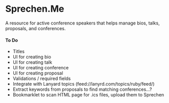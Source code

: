 Sprechen.Me
===========

A resource for active conference speakers that helps manage bios, talks, proposals, and conferences.

#### To Do

* Titles
* UI for creating bio
* UI for creating talk
* UI for creating conference
* UI for creating proposal
* Validations / required fields
* Integrate with Lanyard topics (feed://lanyrd.com/topics/ruby/feed/)
* Extract keywords from proposals to find matching conferences...?
* Bookmarklet to scan HTML page for .ics files, upload them to Sprechen